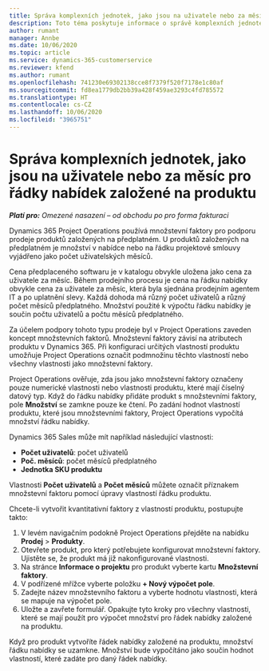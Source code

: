 ```yaml
---
title: Správa komplexních jednotek, jako jsou na uživatele nebo za měsíc pro řádky nabídek založené na produktu
description: Toto téma poskytuje informace o správě komplexních jednotek pro řádky nabídek založených na projektu.
author: rumant
manager: Annbe
ms.date: 10/06/2020
ms.topic: article
ms.service: dynamics-365-customerservice
ms.reviewer: kfend
ms.author: rumant
ms.openlocfilehash: 741230e69302138cce8f7379f520f7178e1c80af
ms.sourcegitcommit: fd8ea1779db2bb39a428f459ae3293c4fd785572
ms.translationtype: HT
ms.contentlocale: cs-CZ
ms.lasthandoff: 10/06/2020
ms.locfileid: "3965751"
---
```

# <a name="managing-complex-units-such-as-per-user-per-month-for-product-based-quote-lines"></a>Správa komplexních jednotek, jako jsou na uživatele nebo za měsíc pro řádky nabídek založené na produktu

_**Platí pro:** Omezené nasazení – od obchodu po pro forma fakturaci_

Dynamics 365 Project Operations používá množstevní faktory pro podporu prodeje produktů založených na předplatném. U produktů založených na předplatném je množství v nabídce nebo na řádku projektové smlouvy vyjádřeno jako počet uživatelských měsíců.

Cena předplaceného softwaru je v katalogu obvykle uložena jako cena za uživatele za měsíc. Během prodejního procesu je cena na řádku nabídky obvykle cena za uživatele za měsíc, která byla sjednána prodejním agentem IT a po uplatnění slevy. Každá dohoda má různý počet uživatelů a různý počet měsíců předplatného. Množství použité k výpočtu řádku nabídky je součin počtu uživatelů a počtu měsíců předplatného.

Za účelem podpory tohoto typu prodeje byl v Project Operations zaveden koncept množstevních faktorů. Množstevní faktory závisí na atributech produktu v Dynamics 365. Při konfiguraci určitých vlastností produktu umožňuje Project Operations označit podmnožinu těchto vlastností nebo všechny vlastnosti jako množstevní faktory.

Project Operations ověřuje, zda jsou jako množstevní faktory označeny pouze numerické vlastnosti nebo vlastnosti produktu, které mají číselný datový typ. Když do řádku nabídky přidáte produkt s množstevními faktory, pole **Množství** se zamkne pouze ke čtení. Po zadání hodnot vlastností produktu, které jsou množstevními faktory, Project Operations vypočítá množství řádku nabídky.

Dynamics 365 Sales může mít například následující vlastnosti:

- **Počet uživatelů**: počet uživatelů
- **Poč. měsíců**: počet měsíců předplatného
- **Jednotka SKU produktu**

Vlastnosti **Počet uživatelů** a **Počet měsíců** můžete označit příznakem množstevní faktoru pomocí úpravy vlastností řádku produktu.

Chcete-li vytvořit kvantitativní faktory z vlastností produktu, postupujte takto:

1. V levém navigačním podokně Project Operations přejděte na nabídku **Prodej** > **Produkty**.
2. Otevřete produkt, pro který potřebujete konfigurovat množstevní faktory. Ujistěte se, že produkt má již nakonfigurované vlastnosti.
3. Na stránce **Informace o projektu** pro produkt vyberte kartu **Množstevní faktory**.
4. V podřízené mřížce vyberte položku **+ Nový výpočet pole**.
5. Zadejte název množstevního faktoru a vyberte hodnotu vlastnosti, která se mapuje na výpočet pole.
6. Uložte a zavřete formulář. Opakujte tyto kroky pro všechny vlastnosti, které se mají použít pro výpočet množství pro řádek nabídky založené na produktu.

Když pro produkt vytvoříte řádek nabídky založené na produktu, množství řádku nabídky se uzamkne. Množství bude vypočítáno jako součin hodnot vlastností, které zadáte pro daný řádek nabídky.
